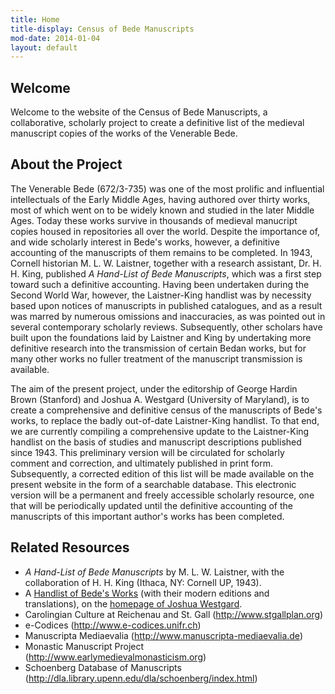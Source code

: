 ```yaml
---
title: Home
title-display: Census of Bede Manuscripts
mod-date: 2014-01-04
layout: default
---
```

## Welcome
Welcome to the website of the Census of Bede Manuscripts, a collaborative, scholarly project to create a definitive list of the medieval manuscript copies of the works of the Venerable Bede.

## About the Project
The Venerable Bede (672/3-735) was one of the most prolific and influential intellectuals of the Early Middle Ages, having authored over thirty works, most of which went on to be widely known and studied in the later Middle Ages. Today these works survive in thousands of medieval manucript copies housed in repositories all over the world. Despite the importance of, and wide scholarly interest in Bede's works, however, a definitive accounting of the manuscripts of them remains to be completed. In 1943, Cornell historian M. L. W. Laistner, together with a research assistant, Dr. H. H. King, published <cite>A Hand-List of Bede Manuscripts</cite>, which was a first step toward such a definitive accounting. Having been undertaken during the Second World War, however, the Laistner-King handlist was by necessity based upon notices of manuscripts in published catalogues, and as a result was marred by numerous omissions and inaccuracies, as was pointed out in several contemporary scholarly reviews. Subsequently, other scholars have built upon the foundations laid by Laistner and King by undertaking more definitive research into the transmission of certain Bedan works, but for many other works no fuller treatment of the manuscript transmission is available.

The aim of the present project, under the editorship of George Hardin Brown (Stanford) and Joshua A. Westgard (University of Maryland), is to create a comprehensive and definitive census of the manuscripts of Bede's works, to replace the badly out-of-date Laistner-King handlist. To that end, we are currently compiling a comprehensive update to the Laistner-King handlist on the basis of studies and manuscript descriptions published since 1943. This preliminary version will be circulated for scholarly comment and correction, and ultimately published in print form. Subsequently, a corrected edition of this list will be made available on the present website in the form of a searchable database. This electronic version will be a permanent and freely accessible scholarly resource, one that will be periodically updated until the definitive accounting of the manuscripts of this important author's works has been completed.

## Related Resources
* <cite>A Hand-List of Bede Manuscripts</cite> by M. L. W. Laistner, with the collaboration of H. H. King (Ithaca, NY: Cornell UP, 1943).
* A <a href="http://terpconnect.umd.edu/~westgard/bede.html">Handlist of Bede's Works</a> (with their modern editions and translations), on the <a href="http://terpconnect.umd.edu/~westgard/">homepage of Joshua Westgard</a>.
* Carolingian Culture at Reichenau and St. Gall (<a href="http://www.stgallplan.org">http://www.stgallplan.org</a>)
* e-Codices (<a href="http://www.e-codices.unifr.ch">http://www.e-codices.unifr.ch</a>)
* Manuscripta Mediaevalia (<a href="http://www.manuscripta-mediaevalia.de">http://www.manuscripta-mediaevalia.de</a>)
* Monastic Manuscript Project (<a href="http://www.earlymedievalmonasticism.org">http://www.earlymedievalmonasticism.org</a>)
* Schoenberg Database of Manuscripts (<a href="http://dla.library.upenn.edu/dla/schoenberg/index.html">http://dla.library.upenn.edu/dla/schoenberg/index.html</a>)
